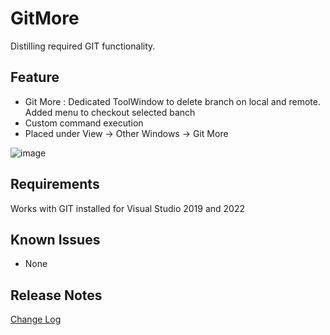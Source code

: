 # GitMore
Distilling required GIT functionality.

## Feature
- Git More : Dedicated ToolWindow to delete branch on local and remote. Added menu to checkout selected banch
- Custom command execution
- Placed under View -> Other Windows -> Git More

![image](https://github.com/user-attachments/assets/9fa01024-e3bb-4aa9-b1d0-59c0009e9909)

## Requirements
  Works with GIT installed for Visual Studio 2019 and 2022

## Known Issues
- None


## Release Notes

[Change Log](CHANGELOG.MD)
